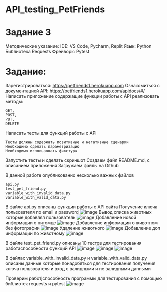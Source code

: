 # API_testing_PetFriends

# Задание 3 

Методические указание:
IDE: VS Code, Pycharm, Replit
Язык: Python
Библиотека Requests
Фрейворк: Pytest
# Задание:
Зарегистрироваться: https://petfriends1.herokuapp.com
Ознакомиться с документацией API: https://petfriends1.herokuapp.com/apidocs/#/
Написать приложение содержащие функции работы с API реализовать методы:

    GET, 
    POST, 
    PUT, 
    DELETE
    
Написать тесты для функций работы с API

    Тесты должны содержать позитивные и негативные сценарии
    Необходимо сделать параметризацию
    Необходимо использовать фикстуры 
    
Запустить  тесты и сделать скриншот
Создаем файл README.md, с описанием приложения
Загружаем файлы на Github


В данной работе опубликованно несколько важных файлов

    api.py
    test_pet_friend.py
    variable_with_invalid_data.py
    variable_with_valid_data.py
    
В файле api.py описаны функции работы с API сайта
Получение ключа пользователя по email и password
![image](https://user-images.githubusercontent.com/90453727/147415892-4da502af-012c-4220-9c70-3aeb9a763750.png)
Вывод списка животных которые добавлял пользователь
![image](https://user-images.githubusercontent.com/90453727/147415899-31132a8b-71cf-4a53-97b1-959f8c70c2d6.png)
Добавление новой информации о питомце
![image](https://user-images.githubusercontent.com/90453727/147415906-3cd35d7f-c54d-4fd9-b8bd-123e706c8f19.png)
Добавление информации о животном без фотографии
![image](https://user-images.githubusercontent.com/90453727/147415919-b9c2a674-2c1e-4eb1-9972-9e6afd8010bb.png)
Удаление животного
![image](https://user-images.githubusercontent.com/90453727/147415935-5246d01b-1557-43d2-af3f-325011d7c130.png)
Добавление доп информации по животному
![image](https://user-images.githubusercontent.com/90453727/147415945-87204ee0-d4b0-497c-a9a0-c9164d78c117.png)

В файле test_pet_friend.py описаны 10 тестов для тестирования работаспособности функций API
![image](https://user-images.githubusercontent.com/90453727/147415971-221bf06a-ddd2-466b-9345-d4fa57481dd3.png)
![image](https://user-images.githubusercontent.com/90453727/147415975-0f8f3ffc-8c6d-4639-bf81-d981b4c8fafe.png)
![image](https://user-images.githubusercontent.com/90453727/147415980-60b870e0-674f-4af7-88f2-d383910b0ffe.png)

В файлах variable_with_invalid_data.py и variable_with_valid_data.py описаны данные которые понадобяться для тестирования получения ключа пользователя и вход с валидными и не валидными данными

Проверим работjспособность программы для тестирования с помощью библиотек requests и pytest
![image](https://user-images.githubusercontent.com/90453727/147416197-5888477c-3dce-4057-8bcc-4f3d9d3d1737.png)


